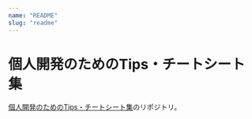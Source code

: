 ```yaml
---
name: "README"
slug: "readme"
---
```


# 個人開発のためのTips・チートシート集

[個人開発のためのTips・チートシート集](https://hackersheet.com/naopoyo)のリポジトリ。
